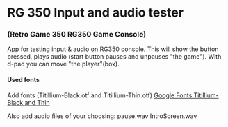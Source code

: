 # RG 350 Input and audio tester
### (Retro Game 350 RG350 Game Console)
App for testing input &amp; audio on RG350 console.
This will show the button pressed, plays audio (start button pauses and unpauses "the game").
With d-pad you can move "the player"(box).

#### Used fonts
Add fonts (Titillium-Black.otf and Titillium-Thin.otf)
[Google Fonts Titillium-Black and Thin](https://fonts.google.com/specimen/Titillium+Web)

Also add audio files of your choosing:
pause.wav
IntroScreen.wav